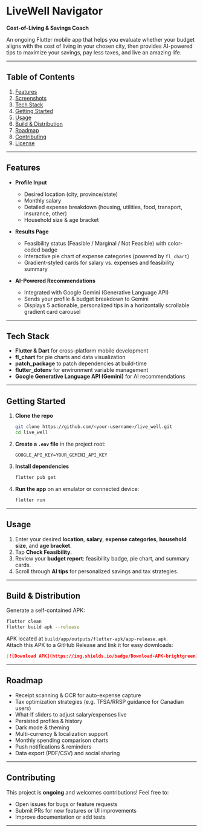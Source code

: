 # LiveWell Navigator

**Cost-of-Living & Savings Coach**

An ongoing Flutter mobile app that helps you evaluate whether your budget aligns with the cost of living in your chosen city, then provides AI-powered tips to maximize your savings, pay less taxes, and live an amazing life.

---

## Table of Contents
1. [Features](#features)
2. [Screenshots](#screenshots)
3. [Tech Stack](#tech-stack)
4. [Getting Started](#getting-started)
5. [Usage](#usage)
6. [Build & Distribution](#build--distribution)
7. [Roadmap](#roadmap)
8. [Contributing](#contributing)
9. [License](#license)

---

## Features
- **Profile Input**  
  - Desired location (city, province/state)  
  - Monthly salary  
  - Detailed expense breakdown (housing, utilities, food, transport, insurance, other)  
  - Household size & age bracket

- **Results Page**  
  - Feasibility status (Feasible / Marginal / Not Feasible) with color-coded badge  
  - Interactive pie chart of expense categories (powered by `fl_chart`)  
  - Gradient-styled cards for salary vs. expenses and feasibility summary

- **AI-Powered Recommendations**  
  - Integrated with Google Gemini (Generative Language API)  
  - Sends your profile & budget breakdown to Gemini  
  - Displays 5 actionable, personalized tips in a horizontally scrollable gradient card carousel

---

## Tech Stack
- **Flutter & Dart** for cross-platform mobile development  
- **fl_chart** for pie charts and data visualization  
- **patch_package** to patch dependencies at build-time  
- **flutter_dotenv** for environment variable management  
- **Google Generative Language API (Gemini)** for AI recommendations

---

## Getting Started
1. **Clone the repo**  
   ```bash
   git clone https://github.com/<your-username>/live_well.git
   cd live_well
   ```
2. **Create a `.env` file** in the project root:  
   ```env
   GOOGLE_API_KEY=YOUR_GEMINI_API_KEY
   ```
3. **Install dependencies**  
   ```bash
   flutter pub get
   ```
4. **Run the app** on an emulator or connected device:  
   ```bash
   flutter run
   ```

---

##  Usage
1. Enter your desired **location**, **salary**, **expense categories**, **household size**, and **age bracket**.  
2. Tap **Check Feasibility**.  
3. Review your **budget report**: feasibility badge, pie chart, and summary cards.  
4. Scroll through **AI tips** for personalized savings and tax strategies.

---

## Build & Distribution
Generate a self-contained APK:  
```bash
flutter clean
flutter build apk --release
```  
APK located at `build/app/outputs/flutter-apk/app-release.apk`.  
Attach this APK to a GitHub Release and link it for easy downloads:

```markdown
[![Download APK](https://img.shields.io/badge/Download-APK-brightgreen)](https://github.com/Nihalrt/live_well/releases/latest/download/app-release.apk)
```

---

## Roadmap
- Receipt scanning & OCR for auto-expense capture  
- Tax optimization strategies (e.g. TFSA/RRSP guidance for Canadian users)  
- What‑If sliders to adjust salary/expenses live  
- Persisted profiles & history  
- Dark mode & theming  
- Multi-currency & localization support  
- Monthly spending comparison charts  
- Push notifications & reminders  
- Data export (PDF/CSV) and social sharing  
---

## Contributing
This project is **ongoing** and welcomes contributions! Feel free to:
- Open issues for bugs or feature requests  
- Submit PRs for new features or UI improvements  
- Improve documentation or add tests

---
